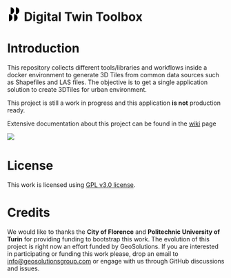 # <img src="./static/img/logo.svg" height="32" /> Digital Twin Toolbox

Introduction
============
This repository collects different tools/libraries and workflows inside a docker environment to generate 3D Tiles from common data sources such as Shapefiles and LAS files. The objective is to get a single application solution to create 3DTiles for urban environment.

This project is still a work in progress and this application **is not** production ready.

Extensive documentation about this project can be found in the [wiki](https://github.com/geosolutions-it/digital-twin-toolbox/wiki) page

![](https://github.com/geosolutions-it/digital-twin-toolbox/wiki/images/vector-point-tiling.png)

License
============
This work is licensed using [GPL v3.0 license](https://github.com/geosolutions-it/digital-twin-toolbox/blob/main/LICENSE.txt).

Credits
============
We would like to thanks the **City of Florence** and **Politechnic University of Turin** for providing funding to bootstrap this work. The evolution of this project is right now an effort funded by GeoSolutions.
If you are interested in participating or funding this work please, drop an email to info@geosolutionsgroup.com or engage with us through GitHub discussions and issues.

